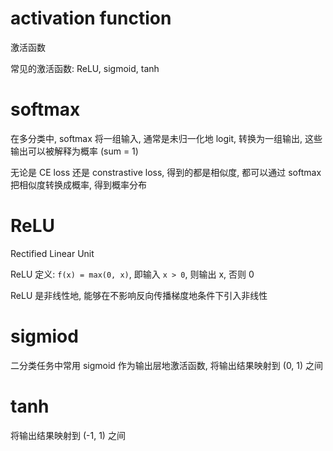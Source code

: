 # activation function

激活函数

常见的激活函数: ReLU, sigmoid, tanh

# softmax

在多分类中, softmax 将一组输入, 通常是未归一化地 logit, 转换为一组输出, 这些输出可以被解释为概率 (sum = 1)

无论是 CE loss 还是 constrastive loss, 得到的都是相似度, 都可以通过 softmax 把相似度转换成概率, 得到概率分布

# ReLU

Rectified Linear Unit

ReLU 定义: `f(x) = max(0, x)`, 即输入 `x > 0`, 则输出 x, 否则 0

ReLU 是非线性地, 能够在不影响反向传播梯度地条件下引入非线性

# sigmiod

二分类任务中常用 sigmoid 作为输出层地激活函数, 将输出结果映射到 (0, 1) 之间

# tanh

将输出结果映射到 (-1, 1) 之间
